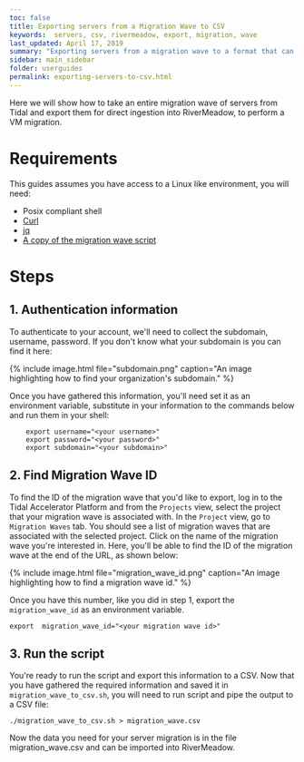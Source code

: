 ```yaml
---
toc: false
title: Exporting servers from a Migration Wave to CSV
keywords:  servers, csv, rivermeadow, export, migration, wave
last_updated: April 17, 2019
summary: "Exporting servers from a migration wave to a format that can be used by RiverMeadow."
sidebar: main_sidebar
folder: userguides
permalink: exporting-servers-to-csv.html
---
```


Here we will show how to take an entire migration wave of servers from Tidal and export them for direct ingestion into RiverMeadow, to perform a VM migration.

# Requirements

This guides assumes you have access to a Linux like environment, you will need:

-   Posix compliant shell
-   [Curl](https://curl.haxx.se/download.html)
-   [jq](https://stedolan.github.io/jq/)
-   [A copy of the migration wave script](https://github.com/tidalmigrations/gists/blob/master/migration_wave_to_csv.sh)


# Steps


## 1. Authentication information

To authenticate to your account, we'll need to collect the subdomain, username, password. If you don't know what your subdomain is you can find it here:

{% include image.html file="subdomain.png" caption="An image highlighting how to find your organization's subdomain." %}

Once you have gathered this information, you'll need set it as an environment variable, substitute in your information to the commands below and run them in your shell:

```
    export username="<your username>"
    export password="<your password>"
    export subdomain="<your subdomain>"
```

## 2. Find Migration Wave ID

To find the ID of the migration wave that you'd like to export, log in to the Tidal Accelerator Platform and from the `Projects` view, select the project that your migration wave is associated with. In the `Project` view, go to `Migration Waves` tab. You should see a list of migration waves that are associated with the selected project. Click on the name of the migration wave you're interested in. Here, you'll be able to find the ID of the migration wave at the end of the URL, as shown below:

{% include image.html file="migration_wave_id.png" caption="An image highlighting how to find a migration wave id." %}

Once you have this number, like you did in step 1, export the `migration_wave_id` as an environment variable.

    export  migration_wave_id="<your migration wave id>"


## 3. Run the script

You're ready to run the script and export this information to a CSV. Now that you have gathered the required information and saved it in `migration_wave_to_csv.sh`, you will need to run script and pipe the output to a CSV file:

    ./migration_wave_to_csv.sh > migration_wave.csv

Now the data you need for your server migration is in the file migration_wave.csv and can be imported into RiverMeadow.
